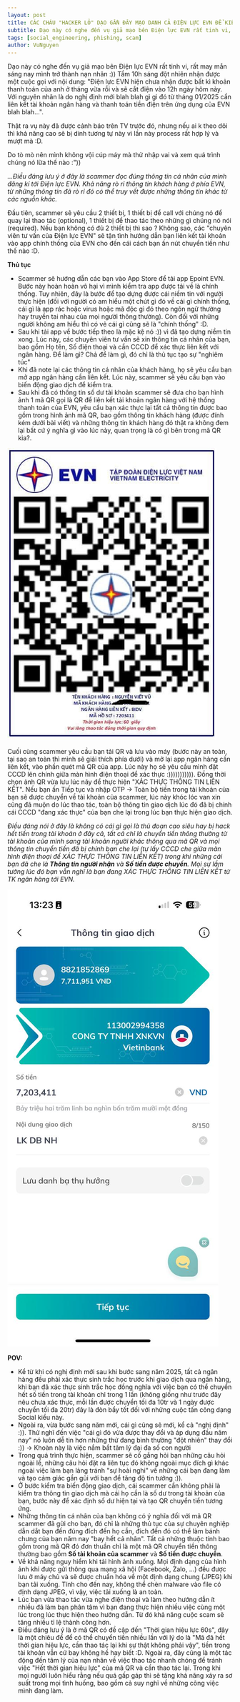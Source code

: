 ```yaml
---
layout: post
title: CÁC CHÁU "HACKER LỎ" DẠO GẦN ĐÂY MẠO DANH CẢ ĐIỆN LỰC EVN ĐỂ KIẾM THÊM VÀI NỒI BÁNH CHƯNG.
subtitle: Dạo này có nghe đến vụ giả mạo bên Điện lực EVN rất tinh vi, rất may mắn sáng nay mình trở thành nạn nhân ^^. Tầm 10h sáng đột nhiên nhận được một cuộc gọi với nội dung...
tags: [social_engineering, phishing, scam]
author: VuNguyen
---
```


Dạo này có nghe đến vụ giả mạo bên Điện lực EVN rất tinh vi, rất may mắn sáng nay mình trở thành nạn nhân :))
Tầm 10h sáng đột nhiên nhận được một cuộc gọi với nội dung: "Điện lực EVN hiện chưa nhận được bất kì khoản thanh toán của anh ở tháng vừa rồi và sẽ cắt điện vào 12h ngày hôm này. Với nguyên nhân là do nghị định mới blah blah gì gì đó từ tháng 01/2025 cần liên kết tài khoản ngân hàng và thanh toán tiền điện trên ứng dụng của EVN blah blah...".

Thật ra vụ này đã được cảnh báo trên TV trước đó, nhưng nếu ai k theo dõi thì khả năng cao sẽ bị dính tương tự này vì lần này process rất hợp lý và mượt mà :D.

Do tò mò nên mình không vội cúp máy mà thử nhập vai và xem quá trình chúng nó lừa thế nào :"))

_...Điều đáng lưu ý ở đây là scammer đọc đúng thông tin cá nhân của mình đăng kí tới Điện lực EVN. Khả năng rò rỉ thông tin khách hàng ở phía EVN, từ những thông tin đã rò rỉ đó có thể truy vết được những thông tin khác từ các nguồn khác._

Đầu tiên, scammer sẽ yêu cầu 2 thiết bị, 1 thiết bị để call với chúng nó để quay lại thao tác (optional), 1 thiết bị để thao tác theo những gì chúng nó nói (required). Nếu bạn không có đủ 2 thiết bị thì sao ? Không sao, các "chuyên viên tư vấn của Điện lực EVN" sẽ tận tình hướng dẫn bạn liên kết tài khoản vào app chính thống của EVN cho đến cái cách bạn ấn nút chuyển tiền như thế nào :D.

**Thủ tục**

- Scammer sẽ hướng dẫn các bạn vào App Store để tải app Epoint EVN. Bước này hoàn hoàn vô hại vì mình kiểm tra app được tải về là chính thống. Tuy nhiên, đây là bước để tạo dựng được cái niềm tin với người thực hiện (đối với người có am hiểu một chút gì đó về cái gì chính thống, cái gì là app rác hoặc virus hoặc mã độc gì đó theo ngôn ngữ thường hay truyền tai nhau của mọi người thông thường). Còn đối với những người không am hiểu thì có vẻ cái gì cũng sẽ là "chính thống" :D.
- Sau khi tải app về bước tiếp theo là mặc kệ nó :)) vì đã tạo dựng niềm tin xong. Lúc này, các chuyên viên tư vấn sẽ xin thông tin cá nhân của bạn, bao gồm Họ tên, Số điện thoại và cần CCCD để xác thực liên kết với ngân hàng. Để làm gì? Chả để làm gì, đó chỉ là thủ tục tạo sự "nghiêm túc"
- Khi đã note lại các thông tin cá nhân của khách hàng, họ sẽ yêu cầu bạn mở app ngân hàng cần liên kết. Lúc này, scammer sẽ yêu cầu bạn vào biến động giao dịch để kiểm tra.
- Sau khi đã có thông tin số dư tài khoản scammer sẽ đưa cho bạn hình ảnh 1 mã QR gọi là QR để liên kết tài khoản ngân hàng với hệ thống thanh toán của EVN, yêu cầu bạn xác thực lại tất cả thông tin được bao gồm trong hình ảnh mã QR, bao gồm thông tin khách hàng (được đính kém dưới bài viết) và những thông tin khách hàng đó thật ra không đem lại bất cứ ý nghĩa gì vào lúc này, quan trọng là có gì bên trong mã QR kia?.

![alt text](/assets/images/photo_2025-01-13_15-52-22-1.jpg)

Cuối cùng scammer yêu cầu bạn tải QR và lưu vào máy (bước này an toàn, tại sao an toàn thì mình sẽ giải thích phía dưới) và mở lại app ngân hàng cần liên kết, vào phần quét mã QR của app. Lúc này họ sẽ yêu cầu mình đặt CCCD lên chính giữa màn hình điện thoại để xác thực :))))))))))). Đồng thời chọn ảnh QR vừa lưu lúc nãy để thực hiện "XÁC THỰC THÔNG TIN LIÊN KẾT". Nếu bạn ấn Tiếp tục và nhập OTP -> Toàn bộ tiền trong tài khoản của bạn sẽ được chuyển về tài khoản của scammer, lúc này khóc lóc van xin cũng đã muộn do lúc thao tác, toàn bộ thông tin giao dịch lúc đó đã bị chính cái CCCD "đang xác thực" của bạn che lại trong lúc bạn thực hiện giao dịch.

*Điều đáng nói ở đây là không có cái gì gọi là thủ đoạn cao siêu hay bị hack hết tiền trong tài khoản ở đây cả, tất cả chỉ là chuyển tiền thông thường từ tài khoản của mình sang tài khoản người khác thông qua mã QR và mọi thông tin chuyển tiền đã bị chính bạn che lại (tự lấy CCCD che giữa màn hình điện thoại để XÁC THỰC THÔNG TIN LIÊN KẾT) trong khi những cái bạn đã che là **Thông tin người nhận** và **Số tiền được chuyển**. Mọi sự lầm tưởng lúc đó bạn vẫn nghĩ là bạn đang XÁC THỰC THÔNG TIN LIÊN KẾT từ TK ngân hàng tới EVN.*

![alt text](/assets/images/photo_2025-01-13_15-52-21.jpg)
 
**POV:**

- Kể từ khi có nghị định mới sau khi bước sang năm 2025, tất cả ngân hàng đều phải xác thực sinh trắc học trước khi giao dịch qua ngân hàng, khi bạn đã xác thực sinh trắc học đồng nghĩa với việc bạn có thể chuyển hết số tiền trong tài khoản chỉ trong 1 lần (không giống như trước đây nêu chưa xác thực, mỗi lần được chuyển tối đa 10tr và 1 ngày được chuyển tối đa 20tr) đây là đòn bẩy tốt đối với những cuộc tấn công dạng Social kiểu này.
- Ngoài ra, vừa bước sang năm mới, cái gì cũng sẽ mới, kể cả "nghị định" :)). Thử nghĩ đến việc "cái gì đó vừa được thay đổi và áp dụng đầu năm nay" nó luôn dễ tin hơn những thứ đang bình thường "đột nhiên" thay đổi :)) -> Khoàn này là việc nắm bắt tâm lý đại đa số con người
- Trong quá trình thực hiện, scammer sẽ cố gắng hỏi bạn những câu hỏi ngoài lề, những câu hỏi đặt ra liên tục đó không ngoài mục đích gì khác ngoài việc làm bạn lảng tránh "sự hoài nghi" về những cái bạn đang làm và tạo cảm giác gần gũi với bạn để tăng độ tin tưởng :)).
- Ở bước kiểm tra biến động giao dịch, cái scammer cần không phải là kiểm tra thông tin giao dịch mà cái họ cần là số dư trong tài khoản của bạn, bước này để xác định số dư hiện tại và tạo QR chuyển tiền tương ứng.
- Những thông tin cá nhân của bạn không có ý nghĩa đối với mã QR scammer đã gửi cho bạn, đó chỉ là những thủ tục của sự chuyên nghiệp dẫn dắt bạn đến đúng đích đến họ cần, đich đến đó có thể làm bánh chưng của bạn năm nay "bay hết cả nhân". Tất cả những thuộc tính bao gồm trong mã QR đó đơn thuần chỉ là một mã QR chuyển tiền thông thường bao gồm **Số tài khoản của scammer** và **Số tiền được chuyển**.
- Về khả năng nguy hiểm khi tải hình ảnh xuống. Mọi định dạng của hình ảnh khi được gửi thông qua mạng xã hội (Facebook, Zalo, ...) đều được lưu ở máy chủ và sẽ được chuẩn hóa về một định dạng chung (JPEG) khi bạn tải xuống. Tính cho đến nay, không thể chèn malware vào file có định dạng JPEG, vì vậy, việc tải xuống là an toàn.
- Lúc bạn vừa thao tác vừa nghe điện thoại và làm theo hướng dẫn ít nhiều đã làm bạn phân tâm vì bạn đang thực hiện nhiều việc cùng một lúc trong lúc thực hiện theo hướng dẫn. Từ đó khả năng cuộc scam sẽ tăng nhiều tỉ lệ thành công hơn.
- Điều đáng lưu ý là ở mã QR có đề cập đến "Thời gian hiệu lực 60s", đây là một chiêu để để có thể chuyển tiền nhiều lần với lý do là "Mã đã hết thời gian hiệu lực, cần thao tác lại khi sự thật không phải vậy", tiền trong tài khoản vẫn cứ bay không hề hay biết :D. Ngoài ra, đây cũng là một tác động đến tâm lý của nạn nhân về việc thao tác nhanh chóng để tránh việc "Hết thời gian hiệu lực" của mã QR và cần thao tác lại. Trong khi mọi người luôn hiểu rằng nếu quá gấp gáp thì sẽ tăng khả năng xảy ra sơ suất trong mọi tình huống, bao gồm cả suy nghĩ về những công việc mình đang làm.